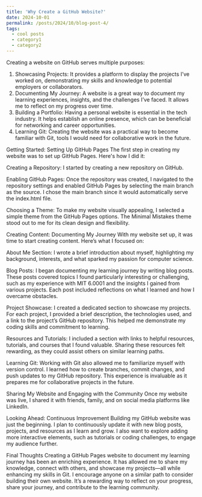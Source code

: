```yaml
---
title: 'Why Create a GitHub Website?'
date: 2024-10-01
permalink: /posts/2024/10/blog-post-4/
tags:
  - cool posts
  - category1
  - category2
---
```

Creating a website on GitHub serves multiple purposes:
1. Showcasing Projects: It provides a platform to display the projects I’ve worked on, demonstrating my skills and knowledge to potential employers or collaborators.
2. Documenting My Journey: A website is a great way to document my learning experiences, insights, and the challenges I’ve faced. It allows me to reflect on my progress over time.
3. Building a Portfolio: Having a personal website is essential in the tech industry. It helps establish an online presence, which can be beneficial for networking and career opportunities.
4. Learning Git: Creating the website was a practical way to become familiar with Git, tools I would need for collaborative work in the future.

Getting Started: Setting Up GitHub Pages
The first step in creating my website was to set up GitHub Pages. Here's how I did it:

Creating a Repository: I started by creating a new repository on GitHub. 

Enabling GitHub Pages: Once the repository was created, I navigated to the repository settings and enabled GitHub Pages by selecting the main branch as the source. I chose the main branch since it would automatically serve the index.html file.

Choosing a Theme: To make my website visually appealing, I selected a simple theme from the GitHub Pages options. The Minimal Mistakes theme stood out to me for its clean design and flexibility.

Creating Content: Documenting My Journey
With my website set up, it was time to start creating content. Here’s what I focused on:

About Me Section: I wrote a brief introduction about myself, highlighting my background, interests, and what sparked my passion for computer science.

Blog Posts: I began documenting my learning journey by writing blog posts. These posts covered topics I found particularly interesting or challenging, such as my experience with MIT 6.0001 and the insights I gained from various projects. Each post included reflections on what I learned and how I overcame obstacles.

Project Showcase: I created a dedicated section to showcase my projects. For each project, I provided a brief description, the technologies used, and a link to the project’s GitHub repository. This helped me demonstrate my coding skills and commitment to learning.

Resources and Tutorials: I included a section with links to helpful resources, tutorials, and courses that I found valuable. Sharing these resources felt rewarding, as they could assist others on similar learning paths.

Learning Git: Working with Git also allowed me to familiarize myself with version control. I learned how to create branches, commit changes, and push updates to my GitHub repository. This experience is invaluable as it prepares me for collaborative projects in the future.

Sharing My Website and Engaging with the Community
Once my website was live, I shared it with friends, family, and on social media platforms like LinkedIn. 

Looking Ahead: Continuous Improvement
Building my GitHub website was just the beginning. I plan to continuously update it with new blog posts, projects, and resources as I learn and grow. I also want to explore adding more interactive elements, such as tutorials or coding challenges, to engage my audience further.

Final Thoughts
Creating a GitHub Pages website to document my learning journey has been an enriching experience. It has allowed me to share my knowledge, connect with others, and showcase my projects—all while enhancing my skills in Git. I encourage anyone on a similar path to consider building their own website. It’s a rewarding way to reflect on your progress, share your journey, and contribute to the learning community.
